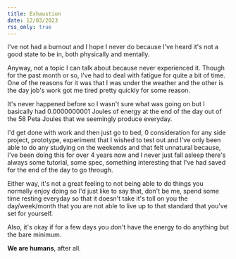 ```yaml
---
title: Exhaustion
date: 12/03/2023
rss_only: true
---
```


I've not had a burnout and I hope I never do because I've heard it's not a good
state to be in, both physically and mentally.

Anyway, not a topic I can talk about because never experienced it. Though for
the past month or so, I've had to deal with fatigue for quite a bit of time. One
of the reasons for it was that I was under the weather and the other is the day
job's work got me tired pretty quickly for some reason.

It's never happened before so I wasn't sure what was going on but I basically
had 0.0000000001 Joules of energy at the end of the day out of the 58 Peta
Joules that we seemingly produce everyday.

I'd get done with work and then just go to bed, 0 consideration for any side
project, prototype, experiment that I wished to test out and I've only been able
to do any studying on the weekends and that felt unnatural because, I've been
doing this for over 4 years now and I never just fall asleep there's always some
tutorial, some spec, something interesting that I've had saved for the end of
the day to go through.

Either way, it's not a great feeling to not being able to do things you normally
enjoy doing so I'd just like to say that, don't be me, spend some time resting
everyday so that it doesn't take it's toll on you the day/week/month that you
are not able to live up to that standard that you've set for yourself.

Also, it's okay if for a few days you don't have the energy to do anything but
the bare minimum.

**We are humans**, after all.
